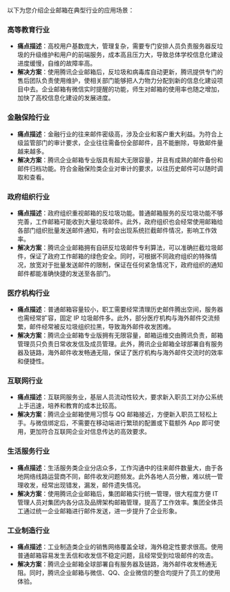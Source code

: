 以下为您介绍企业邮箱在典型行业的应用场景：

### 高等教育行业
- **痛点描述**：高校用户基数庞大，管理复杂，需要专门安排人员负责服务器反垃圾的升级维护和用户的前端服务，成本高且压力大，导致总体学校信息化建设进度缓慢，自维的故障率高。
- **解决方案**：使用腾讯企业邮箱后，反垃圾和病毒库自动更新，腾讯提供专门的售后团队负责使用维护，使相关部门能够把人力物力分配到新的信息化建设项目中去。企业邮箱有微信实时提醒的功能，师生对邮箱的使用率也随之增加，加快了高校信息化建设的发展进度。

### 金融保险行业
- **痛点描述**：金融行业的往来邮件密级高，涉及企业和客户重大利益。为符合上级监管部门的审计要求，企业往往需备份全部邮件，且不能删除，导致邮件量越来越多。
- **解决方案**：腾讯企业邮箱专业版具有超大无限容量，并且有成熟的邮件备份和邮件归档功能。符合金融保险类企业对审计的要求，以往历史邮件可以随时调取和查看。

### 政府组织行业
- **痛点描述**：政府组织重视邮箱的反垃圾功能。普通邮箱服务的反垃圾功能不够完善，工作邮箱可能收到大量垃圾邮件。此外，政府组织也会经常使用邮箱给各部门组织批量发送邮件通知，有时会出现系统拦截邮件情况，影响工作效率。
- **解决方案**：腾讯企业邮箱拥有自研反垃圾邮件专利算法，可以准确拦截垃圾邮件，保证了政府工作邮箱的绿色安全。同时，可根据不同政府组织的特殊情况，放宽对于批量发送邮件的限制，保证在任何紧急情况下，政府组织的通知邮件都能准确快捷的发送至各部门。

### 医疗机构行业
- **痛点描述**：普通邮箱容量较小，职工需要经常清理历史邮件腾出空间，服务器也需经常扩容，固定 IP 垃圾邮件多。此外，部分医疗机构与海外邮件交流频繁，邮件经常被反垃圾组织拉黑，导致海外邮件收发困难。
- **解决方案**：腾讯企业邮箱专业版拥有无限容量，邮箱运维交由腾讯负责，邮箱管理员只负责日常收发信及成员管理。此外，腾讯企业邮箱全球部署自有服务器及链路，海外邮件收发畅通无阻，保证了医疗机构与海外邮件交流时的效率和便捷性。

### 互联网行业
- **痛点描述**：互联网服务业，基层人员流动性较大，要求新入职员工对办公系统上手迅速，培养和教育的成本比较高。
- **解决方案**：腾讯企业邮箱使用习惯与 QQ 邮箱接近，方便新入职员工轻松上手。与微信绑定后，不需要在移动端进行繁琐的配置或下载额外 App 即可使用，更加符合互联网企业对信息传达的高效要求。

### 生活服务行业
- **痛点描述**：生活服务类企业分店众多，工作沟通中的往来邮件数量大，由于各地网络线路运营商不同，邮件收发问题频发。此外各地人员分散，难以统一管理收发，经常出现错发，漏发，邮件遗失情况。
- **解决方案**：使用腾讯企业邮箱后，集团邮箱实行统一管理，很大程度方便 IT 管理人员对集团内各分店及品牌架构邮箱管理，提高了工作效率。集团全体员工通过统一企业邮箱进行邮件发送，进一步提升了企业形象。

 
### 工业制造行业
- **痛点描述**：工业制造类企业的销售网络覆盖全球，海外稳定性要求很高。使用普通邮箱容易发生丢信和收发信不稳定问题，且经常受到垃圾邮件的攻击。
- **解决方案**：腾讯企业邮箱全球部署自有服务器及链路，海外邮件收发畅通无阻。同时，腾讯企业邮箱与微信、QQ、企业微信的整合均提升了员工的使用体验。
